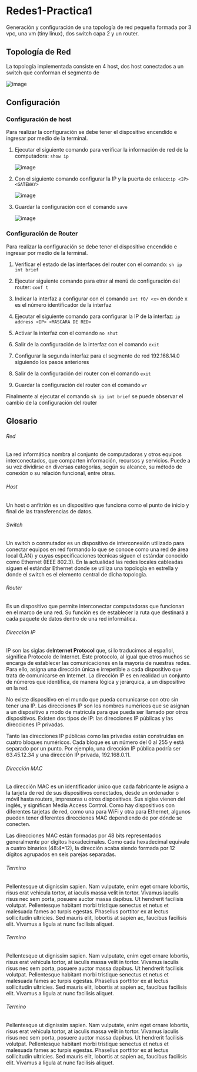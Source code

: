 # Redes1-Practica1
Generación y configuración de una topología de red pequeña formada por 3 vpc, una vm (tiny linux), dos switch capa 2 y un router.

## Topología de Red
La topología implementada consiste en 4 host, dos host conectados a un switch que conforman el segmento de 

![image](https://github.com/EmmGarci4/Redes1-Practica1_201610649/blob/master/images-readme/project.png)

## Configuración

### Configuración de host
Para realizar la configuración se debe tener el dispositivo encendido e ingresar por medio de la terminal. 

1. Ejecutar el siguiente comando para verificar la información de red de la computadora: `show ip`

   ![image](https://github.com/EmmGarci4/Redes1-Practica1_201610649/blob/master/images-readme/host-config/host-step-1.png)

2. Con el siguiente comando configurar la IP y la puerta de enlace:`ip <IP> <GATEWAY>`

   ![image](https://github.com/EmmGarci4/Redes1-Practica1_201610649/blob/master/images-readme/host-config/host-step-2.png)
 
3. Guardar la configuración con el comando `save `

   ![image](https://github.com/EmmGarci4/Redes1-Practica1_201610649/blob/master/images-readme/host-config/host-step-3.png)
   
### Configuración de Router
Para realizar la configuración se debe tener el dispositivo encendido e ingresar por medio de la terminal. 

1. Verificar el estado de las interfaces del router con el comando: 
  ```sh ip int brief```
  
2. Ejecutar siguiente comando para etrar al menú de configuración del router:
    ```conf t ```
        
3. Indicar la interfaz a configurar con el comando 
  ```int f0/ <x>```
en donde x es el número identificador de la interfaz

4. Ejecutar el siguiente comando para configurar la IP de la interfaz:
  ```ip address <IP> <MASCARA DE RED>```

5. Activar la interfaz con el comando 
  ```no shut```

6. Salir de la configuración de la interfaz con el comando  `exit`
  
7. Configurar la segunda interfaz para el segmento de red 192.168.14.0 siguiendo los pasos anteriores

8. Salir de la configuración del router con el comando
  ```exit```
9. Guardar la configuración del router con el comando 
  ```wr```
  
Finalmente al ejecutar el comando `sh ip int brief` se puede observar el cambio de la configuración del router

## Glosario

###### Red
La red informática nombra al conjunto de computadoras y otros equipos interconectados, que comparten información, recursos y servicios. Puede a su vez dividirse en diversas categorías, según su alcance, su método de conexión o su relación funcional, entre otras.

###### Host
Un host o anfitrión es un dispositivo que funciona como el punto de inicio y final de las transferencias de datos. 

###### Switch
Un switch o conmutador es un dispositivo de interconexión utilizado para conectar equipos en red formando lo que se conoce como una red de área local (LAN) y cuyas especificaciones técnicas siguen el estándar conocido como Ethernet (IEEE 802.3). En la actualidad las redes locales cableadas siguen el estándar Ethernet donde se utiliza una topología en estrella y donde el switch es el elemento central de dicha topología.

###### Router
Es un dispositivo que permite interconectar computadoras que funcionan en el marco de una red. Su función es de establecer la ruta que destinará a cada paquete de datos dentro de una red informática. 

###### Dirección IP
IP son las siglas de**Internet Protocol** que, si lo traducimos al español, significa Protocolo de Internet. Este protocolo, al igual que otros muchos se encarga de establecer las comunicaciones en la mayoría de nuestras redes. Para ello, asigna una dirección única e irrepetible a cada dispositivo que trata de comunicarse en Internet. 
La dirección IP es en realidad un conjunto de números que identifica, de manera lógica y jerárquica, a un dispositivo en la red.

No existe dispositivo en el mundo que pueda comunicarse con otro sin tener una IP. Las direcciones IP son los nombres numéricos que se asignan a un dispositivo a modo de matrícula para que pueda ser llamado por otros dispositivos. Existen dos tipos de IP: las direcciones IP públicas y las direcciones IP privadas.

Tanto las direcciones IP públicas como las privadas están construidas en cuatro bloques numéricos. Cada bloque es un número del 0 al 255 y está separado por un punto. Por ejemplo, una dirección IP pública podría ser 63.45.12.34 y una dirección IP privada, 192.168.0.11.

###### Dirección MAC
La dirección MAC es un identificador único que cada fabricante le asigna a la tarjeta de red de sus dispositivos conectados, desde un ordenador o móvil hasta routers, impresoras u otros dispositivos. Sus siglas vienen del inglés, y significan Media Access Control. Como hay dispositivos con diferentes tarjetas de red, como una para WiFi y otra para Ethernet, algunos pueden tener diferentes direcciones MAC dependiendo de por dónde se conecten.

Las direcciones MAC están formadas por 48 bits representados generalmente por dígitos hexadecimales. Como cada hexadecimal equivale a cuatro binarios (48:4=12), la dirección acaba siendo formada por 12 dígitos agrupados en seis parejas separadas.

###### Termino 
Pellentesque ut dignissim sapien. Nam vulputate, enim eget ornare lobortis, risus erat vehicula tortor, at iaculis massa velit in tortor. Vivamus iaculis risus nec sem porta, posuere auctor massa dapibus. Ut hendrerit facilisis volutpat. Pellentesque habitant morbi tristique senectus et netus et malesuada fames ac turpis egestas. Phasellus porttitor ex at lectus sollicitudin ultricies. Sed mauris elit, lobortis at sapien ac, faucibus facilisis elit. Vivamus a ligula at nunc facilisis aliquet. 
###### Termino
Pellentesque ut dignissim sapien. Nam vulputate, enim eget ornare lobortis, risus erat vehicula tortor, at iaculis massa velit in tortor. Vivamus iaculis risus nec sem porta, posuere auctor massa dapibus. Ut hendrerit facilisis volutpat. Pellentesque habitant morbi tristique senectus et netus et malesuada fames ac turpis egestas. Phasellus porttitor ex at lectus sollicitudin ultricies. Sed mauris elit, lobortis at sapien ac, faucibus facilisis elit. Vivamus a ligula at nunc facilisis aliquet. 
###### Termino
Pellentesque ut dignissim sapien. Nam vulputate, enim eget ornare lobortis, risus erat vehicula tortor, at iaculis massa velit in tortor. Vivamus iaculis risus nec sem porta, posuere auctor massa dapibus. Ut hendrerit facilisis volutpat. Pellentesque habitant morbi tristique senectus et netus et malesuada fames ac turpis egestas. Phasellus porttitor ex at lectus sollicitudin ultricies. Sed mauris elit, lobortis at sapien ac, faucibus facilisis elit. Vivamus a ligula at nunc facilisis aliquet. 

